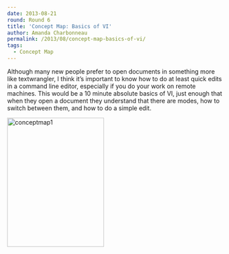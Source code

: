 ```yaml
---
date: 2013-08-21
round: Round 6
title: 'Concept Map: Basics of VI'
author: Amanda Charbonneau
permalink: /2013/08/concept-map-basics-of-vi/
tags:
  - Concept Map
---
```

Although many new people prefer to open documents in something more like textwrangler, I think it&#8217;s important to know how to do at least quick edits in a command line editor, especially if you do your work on remote machines. This would be a 10 minute absolute basics of VI, just enough that when they open a document they understand that there are modes, how to switch between them, and how to do a simple edit.

[<img class="alignnone size-medium wp-image-4030" alt="conceptmap1" src="/training-course/uploads/2013/08/conceptmap1-e1377116971967-225x300.jpg" width="225" height="300" />][1]

 [1]: /training-course/uploads/2013/08/conceptmap1.jpg
